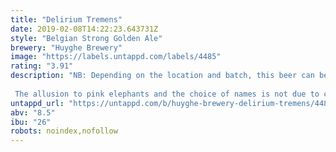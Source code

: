 ```yaml
---
title: "Delirium Tremens"
date: 2019-02-08T14:22:23.643731Z
style: "Belgian Strong Golden Ale"
brewery: "Huyghe Brewery"
image: "https://labels.untappd.com/labels/4485"
rating: "3.91"
description: "NB: Depending on the location and batch, this beer can be either 8.5% or 8.7%. Please do not post an edit request asking to change it from one to the other.  The allusion to pink elephants and the choice of names is not due to chance. With a particular character, the unique taste of  results from the use of three different kinds of yeast. The result is a finish of peppery bitterness without aggression. The gray bottle hides a mystery awaiting discovery by the none faint of heart."
untappd_url: "https://untappd.com/b/huyghe-brewery-delirium-tremens/4485"
abv: "8.5"
ibu: "26"
robots: noindex,nofollow
---
```

